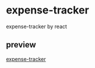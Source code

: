 # expense-tracker
expense-tracker by react
## preview
[expense-tracker](https://alizabetpoor.github.io/expense-tracker)
